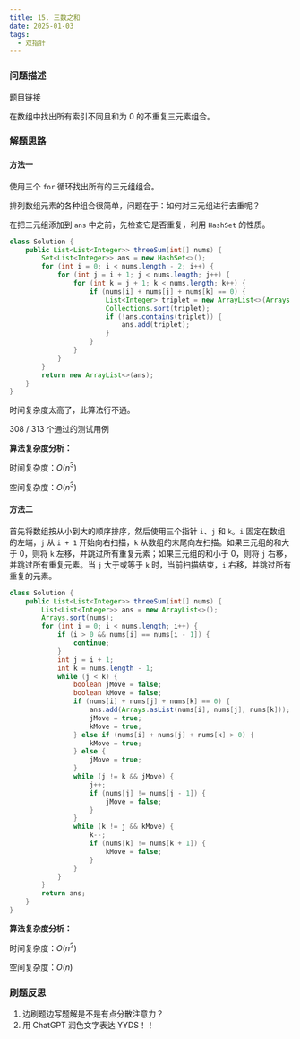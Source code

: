 ```yaml
---
title: 15. 三数之和
date: 2025-01-03
tags:
  - 双指针
---
```


### 问题描述

[题目链接](https://leetcode.cn/problems/3sum/description/)

在数组中找出所有索引不同且和为 0 的不重复三元素组合。

### 解题思路

#### 方法一

使用三个 `for` 循环找出所有的三元组组合。

排列数组元素的各种组合很简单，问题在于：如何对三元组进行去重呢？

在把三元组添加到 `ans` 中之前，先检查它是否重复，利用 `HashSet` 的性质。

```java
class Solution {
    public List<List<Integer>> threeSum(int[] nums) {
        Set<List<Integer>> ans = new HashSet<>();
        for (int i = 0; i < nums.length - 2; i++) {
            for (int j = i + 1; j < nums.length; j++) {
                for (int k = j + 1; k < nums.length; k++) {
                    if (nums[i] + nums[j] + nums[k] == 0) {
                        List<Integer> triplet = new ArrayList<>(Arrays.asList(nums[i], nums[j], nums[k]));
                        Collections.sort(triplet);
                        if (!ans.contains(triplet)) {
                            ans.add(triplet);
                        }
                    }
                }
            }
        }
        return new ArrayList<>(ans);
    }
}
```

时间复杂度太高了，此算法行不通。

308 / 313 个通过的测试用例

**算法复杂度分析：**

时间复杂度：$O(n^3)$

空间复杂度：$O(n^3)$

#### 方法二

首先将数组按从小到大的顺序排序，然后使用三个指针 `i`、`j` 和 `k`。`i` 固定在数组的左端，`j` 从 `i + 1` 开始向右扫描，`k` 从数组的末尾向左扫描。如果三元组的和大于 0，则将 `k` 左移，并跳过所有重复元素；如果三元组的和小于 0，则将 `j` 右移，并跳过所有重复元素。当 `j` 大于或等于 `k` 时，当前扫描结束，`i` 右移，并跳过所有重复的元素。

```java
class Solution {
    public List<List<Integer>> threeSum(int[] nums) {
        List<List<Integer>> ans = new ArrayList<>();
        Arrays.sort(nums);
        for (int i = 0; i < nums.length; i++) {
            if (i > 0 && nums[i] == nums[i - 1]) {
                continue;
            }
            int j = i + 1;
            int k = nums.length - 1;
            while (j < k) {
                boolean jMove = false;
                boolean kMove = false;
                if (nums[i] + nums[j] + nums[k] == 0) {
                    ans.add(Arrays.asList(nums[i], nums[j], nums[k]));
                    jMove = true;
                    kMove = true;
                } else if (nums[i] + nums[j] + nums[k] > 0) {
                    kMove = true;
                } else {
                    jMove = true;
                }
                while (j != k && jMove) {
                    j++;
                    if (nums[j] != nums[j - 1]) {
                        jMove = false;
                    }
                }
                while (k != j && kMove) {
                    k--;
                    if (nums[k] != nums[k + 1]) {
                        kMove = false;
                    }
                }
            }
        }
        return ans;
    }
}
```

**算法复杂度分析：**

时间复杂度：$O(n^2)$

空间复杂度：$O(n)$

### 刷题反思

1. 边刷题边写题解是不是有点分散注意力？
2. 用 ChatGPT 润色文字表达 YYDS！！
